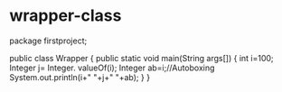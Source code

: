 # wrapper-class

package firstproject;

public class Wrapper {
public static void main(String args[]) {
	int i=100;
	Integer j= Integer. valueOf(i);
	Integer ab=i;//Autoboxing
	System.out.println(i+" "+j+" "+ab);
}
}
